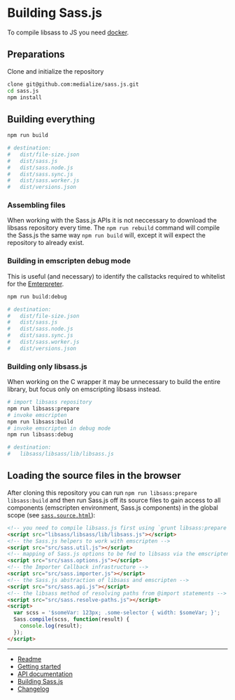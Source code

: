 # Building Sass.js

To compile libsass to JS you need [docker](https://www.docker.com/).


## Preparations

Clone and initialize the repository

```bash
clone git@github.com:medialize/sass.js.git
cd sass.js
npm install
```

## Building everything

```bash
npm run build

# destination:
#   dist/file-size.json
#   dist/sass.js
#   dist/sass.node.js
#   dist/sass.sync.js
#   dist/sass.worker.js
#   dist/versions.json
```

### Assembling files

When working with the Sass.js APIs it is not neccessary to download the libsass repository every time. The `npm run rebuild` command will compile the Sass.js the same way `npm run build` will, except it will expect the repository to already exist.

### Building in emscripten debug mode

This is useful (and necessary) to identify the callstacks required to whitelist for the [Emterpreter](https://github.com/kripken/emscripten/wiki/Emterpreter#emterpreter-async-run-synchronous-code).

```bash
npm run build:debug

# destination:
#   dist/file-size.json
#   dist/sass.js
#   dist/sass.node.js
#   dist/sass.sync.js
#   dist/sass.worker.js
#   dist/versions.json
```

### Building only libsass.js

When working on the C wrapper it may be unnecessary to build the entire library, but focus only on emscripting libsass instead.

```bash
# import libsass repository
npm run libsass:prepare
# invoke emscripten
npm run libsass:build
# invoke emscripten in debug mode
npm run libsass:debug

# destination:
#   libsass/libsass/lib/libsass.js
```


## Loading the source files in the browser

After cloning this repository you can run `npm run libsass:prepare libsass:build` and then run Sass.js off its source files to gain access to all components (emscripten environment, Sass.js components) in the global scope (see [`sass.source.html`](../sass.source.html)):

```html
<!-- you need to compile libsass.js first using `grunt libsass:prepare libsass:build` -->
<script src="libsass/libsass/lib/libsass.js"></script>
<!-- the Sass.js helpers to work with emscripten -->
<script src="src/sass.util.js"></script>
<!-- mapping of Sass.js options to be fed to libsass via the emscripten wrapper -->
<script src="src/sass.options.js"></script>
<!-- the Importer Callback infrastructure -->
<script src="src/sass.importer.js"></script>
<!-- the Sass.js abstraction of libsass and emscripten -->
<script src="src/sass.api.js"></script>
<!-- the libsass method of resolving paths from @import statements -->
<script src="src/sass.resolve-paths.js"></script>
<script>
  var scss = '$someVar: 123px; .some-selector { width: $someVar; }';
  Sass.compile(scss, function(result) {
    console.log(result);
  });
</script>
```

---

* [Readme](../README.md)
* [Getting started](./getting-started.md)
* [API documentation](./api.md)
* [Building Sass.js](./build.md)
* [Changelog](../CHANGELOG.md)
